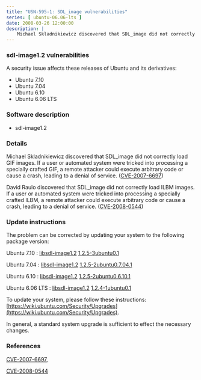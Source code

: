 ```yaml
---
title: "USN-595-1: SDL_image vulnerabilities"
series: [ ubuntu-06.06-lts ]
date: 2008-03-26 12:00:00
description: |
    Michael Skladnikiewicz discovered that SDL_image did not correctly load GIF images.  If a user or automated system were tricked into processing a specially crafted GIF, a remote attacker could execute arbitrary code or cause a crash, leading to a denial of service. ([CVE-2007-6697](http://people.ubuntu.com/~ubuntu-security/cve/CVE-2007-6697))
--- 
```

 
### sdl-image1.2 vulnerabilities

A security issue affects these releases of Ubuntu and its derivatives:

* Ubuntu 7.10
* Ubuntu 7.04
* Ubuntu 6.10
* Ubuntu 6.06 LTS

### Software description

* sdl-image1.2 

### Details

Michael Skladnikiewicz discovered that SDL_image did not correctly load GIF images. If a user or automated system were tricked into processing a specially crafted GIF, a remote attacker could execute arbitrary code or cause a crash, leading to a denial of service. ([CVE-2007-6697](http://people.ubuntu.com/~ubuntu-security/cve/CVE-2007-6697))

David Raulo discovered that SDL_image did not correctly load ILBM images. If a user or automated system were tricked into processing a specially crafted ILBM, a remote attacker could execute arbitrary code or cause a crash, leading to a denial of service. ([CVE-2008-0544](http://people.ubuntu.com/~ubuntu-security/cve/CVE-2008-0544)) 

### Update instructions

The problem can be corrected by updating your system to the following package version:

Ubuntu 7.10
 : [libsdl-image1.2](https://launchpad.net/ubuntu/+source/sdl-image1.2) <span> [1.2.5-3ubuntu0.1](https://launchpad.net/ubuntu/+source/sdl-image1.2/1.2.5-3ubuntu0.1) </span> 

Ubuntu 7.04
 : [libsdl-image1.2](https://launchpad.net/ubuntu/+source/sdl-image1.2) <span> [1.2.5-2ubuntu0.7.04.1](https://launchpad.net/ubuntu/+source/sdl-image1.2/1.2.5-2ubuntu0.7.04.1) </span> 

Ubuntu 6.10
 : [libsdl-image1.2](https://launchpad.net/ubuntu/+source/sdl-image1.2) <span> [1.2.5-2ubuntu0.6.10.1](https://launchpad.net/ubuntu/+source/sdl-image1.2/1.2.5-2ubuntu0.6.10.1) </span> 

Ubuntu 6.06 LTS
 : [libsdl-image1.2](https://launchpad.net/ubuntu/+source/sdl-image1.2) <span> [1.2.4-1ubuntu0.1](https://launchpad.net/ubuntu/+source/sdl-image1.2/1.2.4-1ubuntu0.1) </span> 

To update your system, please follow these instructions: [https://wiki.ubuntu.com/Security/Upgrades](https://wiki.ubuntu.com/Security/Upgrades).

In general, a standard system upgrade is sufficient to effect the necessary changes. 

### References

 [CVE-2007-6697](http://people.ubuntu.com/~ubuntu-security/cve/CVE-2007-6697), 

 [CVE-2008-0544](http://people.ubuntu.com/~ubuntu-security/cve/CVE-2008-0544)
 
